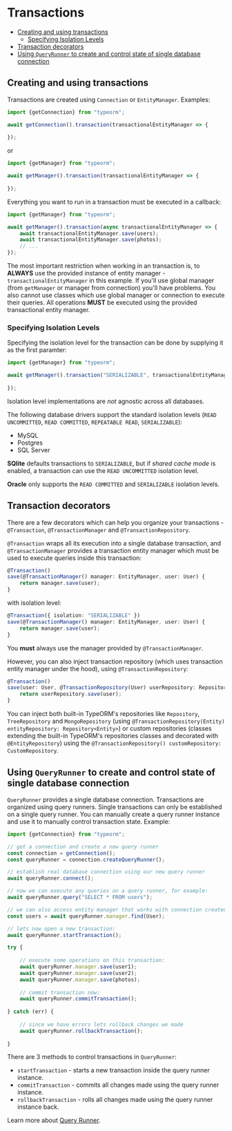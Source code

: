 # Transactions

- [Creating and using transactions](#creating-and-using-transactions)
	- [Specifying Isolation Levels](#specifying-isolation-levels)
- [Transaction decorators](#transaction-decorators)
- [Using `QueryRunner` to create and control state of single database connection](#using-queryrunner-to-create-and-control-state-of-single-database-connection)

## Creating and using transactions

Transactions are created using `Connection` or `EntityManager`. 
Examples:

```typescript
import {getConnection} from "typeorm";

await getConnection().transaction(transactionalEntityManager => {
    
});
```

or 

```typescript
import {getManager} from "typeorm";

await getManager().transaction(transactionalEntityManager => {
    
});
```

Everything you want to run in a transaction must be executed in a callback:

```typescript
import {getManager} from "typeorm";

await getManager().transaction(async transactionalEntityManager => {
    await transactionalEntityManager.save(users);
    await transactionalEntityManager.save(photos);
    // ...
});
```

The most important restriction when working in an transaction is, to **ALWAYS** use the provided instance of entity manager - 
`transactionalEntityManager` in this example.
If you'll use global manager (from `getManager` or manager from connection) you'll have problems.
You also cannot use classes which use global manager or connection to execute their queries.
All operations **MUST** be executed using the provided transactional entity manager.

### Specifying Isolation Levels

Specifying the isolation level for the transaction can be done by supplying it as the first paramter:

```typescript
import {getManager} from "typeorm";

await getManager().transaction("SERIALIZABLE", transactionalEntityManager => {
    
});
```

Isolation level implementations are *not* agnostic across all databases.

The following database drivers support the standard isolation levels (`READ UNCOMMITTED`, `READ COMMITTED`, `REPEATABLE READ`, `SERIALIZABLE`):
* MySQL
* Postgres
* SQL Server

**SQlite** defaults transactions to `SERIALIZABLE`, but if *shared cache mode* is enabled, a transaction can use the `READ UNCOMMITTED` isolation level.

**Oracle** only supports the `READ COMMITTED` and `SERIALIZABLE` isolation levels.


## Transaction decorators

There are a few decorators which can help you organize your transactions - 
`@Transaction`, `@TransactionManager` and `@TransactionRepository`.

`@Transaction` wraps all its execution into a single database transaction,
and `@TransactionManager` provides a transaction entity manager which must be used to execute queries inside this transaction:

```typescript
@Transaction()
save(@TransactionManager() manager: EntityManager, user: User) {
    return manager.save(user);
}
```

with isolation level:

```typescript
@Transaction({ isolation: "SERIALIZABLE" })
save(@TransactionManager() manager: EntityManager, user: User) {
    return manager.save(user);
}
```

You **must** always use the manager provided by `@TransactionManager`.

However, you can also inject transaction repository (which uses transaction entity manager under the hood), 
using `@TransactionRepository`:

```typescript
@Transaction()
save(user: User, @TransactionRepository(User) userRepository: Repository<User>) {
    return userRepository.save(user);    
}
``` 

You can inject both built-in TypeORM's repositories like `Repository`, `TreeRepository` and `MongoRepository` 
(using `@TransactionRepository(Entity) entityRepository: Repository<Entity>`) 
or custom repositories (classes extending the built-in TypeORM's repositories classes and decorated with `@EntityRepository`) 
using the `@TransactionRepository() customRepository: CustomRepository`.

## Using `QueryRunner` to create and control state of single database connection

`QueryRunner` provides a single database connection.
Transactions are organized using query runners. 
Single transactions can only be established on a single query runner.
You can manually create a query runner instance and use it to manually control transaction state.
Example:

```typescript
import {getConnection} from "typeorm";

// get a connection and create a new query runner
const connection = getConnection();
const queryRunner = connection.createQueryRunner();

// establish real database connection using our new query runner
await queryRunner.connect();

// now we can execute any queries on a query runner, for example:
await queryRunner.query("SELECT * FROM users");

// we can also access entity manager that works with connection created by a query runner:
const users = await queryRunner.manager.find(User);

// lets now open a new transaction:
await queryRunner.startTransaction();

try {
    
    // execute some operations on this transaction:
    await queryRunner.manager.save(user1);
    await queryRunner.manager.save(user2);
    await queryRunner.manager.save(photos);
    
    // commit transaction now:
    await queryRunner.commitTransaction();
    
} catch (err) {
    
    // since we have errors lets rollback changes we made
    await queryRunner.rollbackTransaction();
    
}
```

There are 3 methods to control transactions in `QueryRunner`:


* `startTransaction` - starts a new transaction inside the query runner instance.
* `commitTransaction` - commits all changes made using the query runner instance.
* `rollbackTransaction` - rolls all changes made using the query runner instance back.

Learn more about [Query Runner](./query-runner.md).
